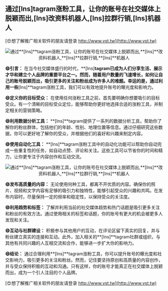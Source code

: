 ## **通过**[Ins]**tagram涨粉工具，让你的账号在社交媒体上脱颖而出,**[Ins]**改资料机器人,**[Ins]**拉群行销,**[Ins]**机器人**

[😍想了解推广相关软件的朋友请登录 http://www.vst.tw](http://www.vst.tw)

 <center><img src="https://vst.tw/MP4/tuiguang/png/8.png" alt="通过**[Ins]**tagram涨粉工具，让你的账号在社交媒体上脱颖而出,**[Ins]**改资料机器人,**[Ins]**拉群行销,**[Ins]**机器人"></center>

**😄引言：**
在当今社交媒体盛行的时代，**[Ins]**tagram已成为人们分享生活、展示才华和建立个人品牌的重要平台之一。然而，随着用户数量的飞速增长，如何让自己的账号脱颖而出，吸引更多的关注和粉丝成为许多人的难题。幸运的是，通过利用一些**[Ins]**tagram涨粉工具，我们可以有效地提升账号的曝光度和影响力。

**😄定义你的目标受众：**
在使用任何涨粉工具之前，首先要明确你想要吸引的目标受众。有一个清晰的目标受众定位，能够帮助你更好地选择合适的涨粉工具，并制定相关的营销策略。

**😄利用数据分析工具：**
**[Ins]**tagram提供了一系列的数据分析工具，帮助你了解你的粉丝群体，包括他们的年龄、性别、地理位置等信息。通过仔细研究这些数据，你可以更好地了解你的受众，并根据他们的喜好和兴趣来制定内容。

**😄使用自动化工具：**
**[Ins]**tagram涨粉工具中的自动化功能可以帮助你自动完成一些重复性的任务，如自动点赞、评论和关注。这些工具可以节省你的时间和精力，让你更专注于内容创作和互动交流。

 <center><img src="https://vst.tw/MP4/tuiguang/png/3.png" alt="通过**[Ins]**tagram涨粉工具，让你的账号在社交媒体上脱颖而出,**[Ins]**改资料机器人,**[Ins]**拉群行销,**[Ins]**机器人"></center>

**😄发布高质量的内容：**
无论使用何种工具，都离不开优质的内容。确保你的照片、视频和文字内容有足够的吸引力和独特性，能够引起受众的兴趣和共鸣。在发布内容时，尽量保持一定的频率和稳定性，以保持受众的关注度。

**😄利用趋势和标签：**
了解并利用当前的社交媒体趋势和热门话题是吸引更多关注和粉丝的有效方法。通过使用相关的标签和话题，你的账号有更大的机会被更多人发现和关注。

**😄互动与社群建设：**
积极参与其他用户的互动，在评论区留下真实的回复，并与粉丝建立真实的连接和互动。此外，加入相关的**[Ins]**tagram社群或组织，与其他有共同兴趣的人互相交流和合作，能够进一步扩大你的影响力。

**😄结论：**
通过合理利用**[Ins]**tagram涨粉工具，你可以提升账号的曝光度和社交影响力，吸引更多的关注和粉丝。然而，记住要坚持原创和高质量的内容创作，并与受众保持积极的互动和沟通。只有这样，你的账号才能真正在社交媒体上脱颖而出，成为一个引人注目的个人品牌。

[😍想了解推广相关软件的朋友请登录 http://www.vst.tw](http://www.vst.tw)



